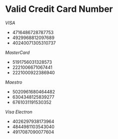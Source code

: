 # Valid Credit Card Number
*VISA*

* 4716486728787753
* 4929968812097689
* 40240071305310737

*MasterCard*

* 5191756031328573
* 2221006671067441
* 2221000922386940

*Maestro*

* 5020961680464482
* 6304348125839277
* 6761031191530352

*Visa Electron*

* 4026297938173964
* 4844981103543040
* 4917087090077604
